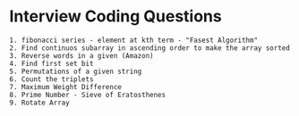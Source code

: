 # Interview Coding Questions
	1. fibonacci series - element at kth term - "Fasest Algorithm"
	2. Find continuos subarray in ascending order to make the array sorted 
	3. Reverse words in a given (Amazon)
	4. Find first set bit
	5. Permutations of a given string
	6. Count the triplets
	7. Maximum Weight Difference
	8. Prime Number - Sieve of Eratosthenes
	9. Rotate Array